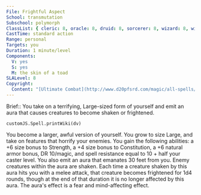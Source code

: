 ```yaml
---
File: Frightful Aspect
School: transmutation
Subschool: polymorph
ClassList: { cleric: 8, oracle: 8, druid: 8, sorcerer: 8, wizard: 8, witch: 8, psychic: 8 }
CastTime: standard action
Range: personal
Targets: you
Duration: 1 minute/level
Components:
  V: yes
  S: yes
  M: the skin of a toad
SLALevel: 8
Copyright:
  Content: "[Ultimate Combat](http://www.d20pfsrd.com/magic/all-spells/f/frightful-aspect)"
---
```

Brief:: You take on a terrifying, Large-sized form of yourself and emit an aura that causes creatures to become shaken or frightened.

```dataviewjs
customJS.Spell.printWiki(dv)
```

You become a larger, awful version of yourself. You grow to size Large, and take on features that horrify your enemies. You gain the following abilities: a +6 size bonus to Strength, a +4 size bonus to Constitution, a +6 natural armor bonus, DR 10/magic, and spell resistance equal to 10 + half your caster level. You also emit an aura that emanates 30 feet from you. Enemy creatures within the aura are shaken. Each time a creature shaken by this aura hits you with a melee attack, that creature becomes frightened for 1d4 rounds, though at the end of that duration it is no longer affected by this aura. The aura's effect is a fear and mind-affecting effect.
